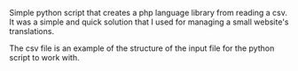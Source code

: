 Simple python script that creates a php language library from reading a csv. It was a simple and quick solution that I used for managing a small website's translations.

The csv file is an example of the structure of the input file for the python script to work with.
